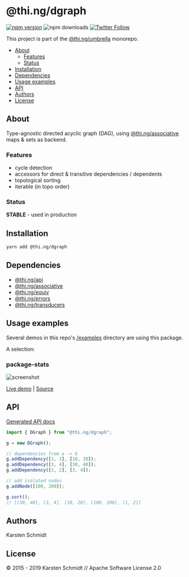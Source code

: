 <!-- This file is generated - DO NOT EDIT! -->

# @thi.ng/dgraph

[![npm version](https://img.shields.io/npm/v/@thi.ng/dgraph.svg)](https://www.npmjs.com/package/@thi.ng/dgraph)
![npm downloads](https://img.shields.io/npm/dm/@thi.ng/dgraph.svg)
[![Twitter Follow](https://img.shields.io/twitter/follow/thing_umbrella.svg?style=flat-square&label=twitter)](https://twitter.com/thing_umbrella)

This project is part of the
[@thi.ng/umbrella](https://github.com/thi-ng/umbrella/) monorepo.

- [About](#about)
  - [Features](#features)
  - [Status](#status)
- [Installation](#installation)
- [Dependencies](#dependencies)
- [Usage examples](#usage-examples)
- [API](#api)
- [Authors](#authors)
- [License](#license)

## About

Type-agnostic directed acyclic graph (DAG), using
[@thi.ng/associative](https://github.com/thi-ng/umbrella/tree/master/packages/associative)
maps & sets as backend.

### Features

- cycle detection
- accessors for direct & transitive dependencies / dependents
- topological sorting
- iterable (in topo order)

### Status

**STABLE** - used in production

## Installation

```bash
yarn add @thi.ng/dgraph
```

## Dependencies

- [@thi.ng/api](https://github.com/thi-ng/umbrella/tree/master/packages/api)
- [@thi.ng/associative](https://github.com/thi-ng/umbrella/tree/master/packages/associative)
- [@thi.ng/equiv](https://github.com/thi-ng/umbrella/tree/master/packages/equiv)
- [@thi.ng/errors](https://github.com/thi-ng/umbrella/tree/master/packages/errors)
- [@thi.ng/transducers](https://github.com/thi-ng/umbrella/tree/master/packages/transducers)

## Usage examples

Several demos in this repo's
[/examples](https://github.com/thi-ng/umbrella/tree/master/examples)
directory are using this package.

A selection:

### package-stats <!-- NOTOC -->

![screenshot](https://raw.githubusercontent.com/thi-ng/umbrella/master/assets/examples/package-stats.png)

[Live demo](https://demo.thi.ng/umbrella/package-stats/) | [Source](https://github.com/thi-ng/umbrella/tree/master/examples/package-stats)

## API

[Generated API docs](https://docs.thi.ng/umbrella/dgraph/)

```ts
import { DGraph } from "@thi.ng/dgraph";

g = new DGraph();

// dependencies from a -> b
g.addDependency([1, 2], [10, 20]);
g.addDependency([3, 4], [30, 40]);
g.addDependency([1, 2], [3, 4]);

// add isolated nodes
g.addNode([100, 200]);

g.sort();
// [[30, 40], [3, 4], [10, 20], [100, 200], [1, 2]]
```

## Authors

Karsten Schmidt

## License

&copy; 2015 - 2019 Karsten Schmidt // Apache Software License 2.0
